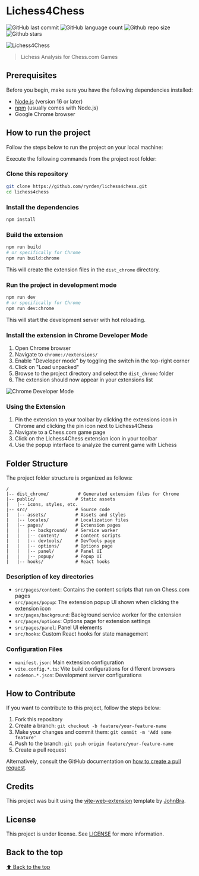 # Lichess4Chess

<!-- Shields Example, there are N different shields in https://shields.io/ -->

![GitHub last commit](https://img.shields.io/github/last-commit/ryrden/lichess4chess)
![GitHub language count](https://img.shields.io/github/languages/count/ryrden/lichess4chess)
![Github repo size](https://img.shields.io/github/repo-size/ryrden/lichess4chess)
![Github stars](https://img.shields.io/github/stars/ryrden/lichess4chess?style=social)

![Lichess4Chess](https://i.imgur.com/Ve95zwx.png)

> Lichess Analysis for Chess.com Games

## Prerequisites

Before you begin, make sure you have the following dependencies installed:

- [Node.js](https://nodejs.org/) (version 16 or later)
- [npm](https://www.npmjs.com/) (usually comes with Node.js)
- Google Chrome browser

## How to run the project

Follow the steps below to run the project on your local machine:

Execute the following commands from the project root folder:

<!-- Here is all example, just change -->

### Clone this repository

```bash
git clone https://github.com/ryrden/lichess4chess.git
cd lichess4chess
```

### Install the dependencies

```bash
npm install
```

### Build the extension

```bash
npm run build
# or specifically for Chrome
npm run build:chrome
```

This will create the extension files in the `dist_chrome` directory.

### Run the project in development mode

```bash
npm run dev
# or specifically for Chrome
npm run dev:chrome
```

This will start the development server with hot reloading.

### Install the extension in Chrome Developer Mode

1. Open Chrome browser
2. Navigate to `chrome://extensions/`
3. Enable "Developer mode" by toggling the switch in the top-right corner
4. Click on "Load unpacked"
5. Browse to the project directory and select the `dist_chrome` folder
6. The extension should now appear in your extensions list

![Chrome Developer Mode](https://i.imgur.com/6Lmnt9L.png)

### Using the Extension

1. Pin the extension to your toolbar by clicking the extensions icon in Chrome and clicking the pin icon next to Lichess4Chess
2. Navigate to a Chess.com game page
3. Click on the Lichess4Chess extension icon in your toolbar
4. Use the popup interface to analyze the current game with Lichess

## Folder Structure

The project folder structure is organized as follows:

```text
/
|-- dist_chrome/           # Generated extension files for Chrome
|-- public/               # Static assets
|   |-- icons, styles, etc.
|-- src/                  # Source code
|   |-- assets/           # Assets and styles
|   |-- locales/          # Localization files
|   |-- pages/            # Extension pages
|   |   |-- background/   # Service worker
|   |   |-- content/      # Content scripts
|   |   |-- devtools/     # DevTools page
|   |   |-- options/      # Options page
|   |   |-- panel/        # Panel UI
|   |   |-- popup/        # Popup UI
|   |-- hooks/            # React hooks
```

### Description of key directories

- `src/pages/content`: Contains the content scripts that run on Chess.com pages
- `src/pages/popup`: The extension popup UI shown when clicking the extension icon
- `src/pages/background`: Background service worker for the extension
- `src/pages/options`: Options page for extension settings
- `src/pages/panel`: Panel UI elements
- `src/hooks`: Custom React hooks for state management

### Configuration Files

- `manifest.json`: Main extension configuration
- `vite.config.*.ts`: Vite build configurations for different browsers
- `nodemon.*.json`: Development server configurations

## How to Contribute

If you want to contribute to this project, follow the steps below:

1. Fork this repository
2. Create a branch: `git checkout -b feature/your-feature-name`
3. Make your changes and commit them: `git commit -m 'Add some feature'`
4. Push to the branch: `git push origin feature/your-feature-name`
5. Create a pull request

Alternatively, consult the GitHub documentation on [how to create a pull request](https://help.github.com/en/github/collaborating-with-issues-and-pull-requests/creating-a-pull-request).

## Credits

This project was built using the [vite-web-extension](https://github.com/JohnBra/vite-web-extension) template by [JohnBra](https://github.com/JohnBra).

## License

This project is under license. See [LICENSE](LICENSE) for more information.

## Back to the top

[⬆ Back to the top](#lichess4chess)
